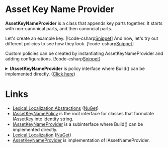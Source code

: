 ﻿# Asset Key Name Provider
**AssetKeyNameProvider** is a class that appends key parts together. 
It starts with non-canonical parts, and then canoncial parts.

Let's create an example key.
[!code-csharp[Snippet](Examples.cs#Snippet_1)]
And now, let's try out different policies to see how they look.
[!code-csharp[Snippet](Examples.cs#Snippet_2)]

Custom policies can be created by instantiating AssetKeyNameProvider and adding configurations.
[!code-csharp[Snippet](Examples.cs#Snippet_3)]

<details>
  <summary><b>IAssetKeyNameProvider</b> is policy interface where Build() can be implemented directly. (<u>Click here</u>)</summary>
[!code-csharp[Snippet](../../Lexical.Localization.Abstractions/AssetKey/IAssetKeyNamePolicy.cs#IAssetKeyNameProvider)]
</details>

# Links
* [Lexical.Localization.Abstractions](https://github.com/tagcode/Lexical.Localization/tree/master/Lexical.Localization.Abstractions) ([NuGet](https://www.nuget.org/packages/Lexical.Localization.Abstractions/))
 * [IAssetKeyNamePolicy](https://github.com/tagcode/Lexical.Localization/blob/master/Lexical.Localization.Abstractions/AssetKey/IAssetKeyNamePolicy.cs) is the root interface for classes that formulate IAssetKey into identity string.
 * [IAssetKeyNameProvider](https://github.com/tagcode/Lexical.Localization/blob/master/Lexical.Localization.Abstractions/AssetKey/IAssetKeyNamePolicy.cs) is a subinterface where Build() can be implemented directly.
* [Lexical.Localization](https://github.com/tagcode/Lexical.Localization/tree/master/Lexical.Localization) ([NuGet](https://www.nuget.org/packages/Lexical.Localization/))
 * [AssetKeyNameProvider](https://github.com/tagcode/Lexical.Localization/blob/master/Lexical.Localization/AssetKey/AssetKeyNameProvider.cs) is implementation of IAssetNameProvider.
 